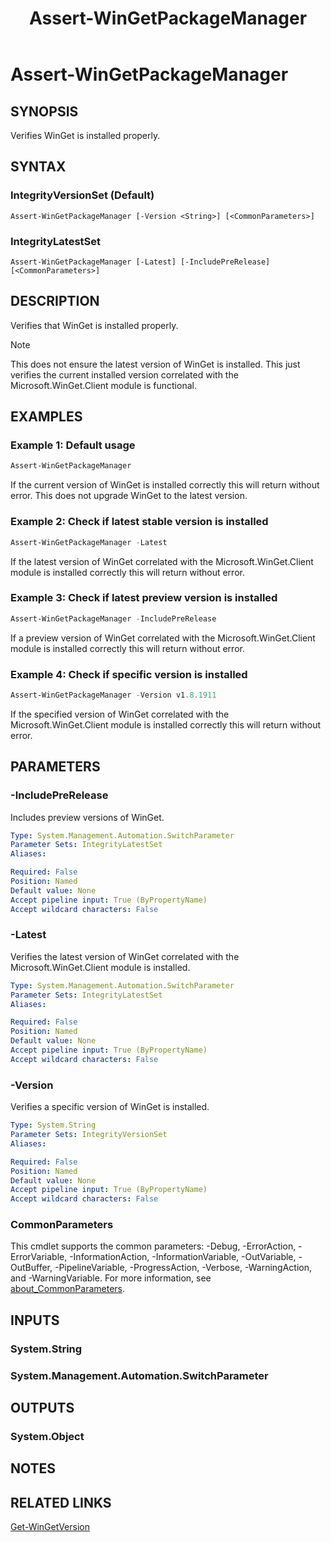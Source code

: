 ﻿---
external help file: Microsoft.WinGet.Client.Cmdlets.dll-Help.xml
Module Name: Microsoft.WinGet.Client
ms.date: 08/01/2024
online version:
schema: 2.0.0
title: Assert-WinGetPackageManager
---

# Assert-WinGetPackageManager

## SYNOPSIS
Verifies WinGet is installed properly.

## SYNTAX

### IntegrityVersionSet (Default)

```
Assert-WinGetPackageManager [-Version <String>] [<CommonParameters>]
```

### IntegrityLatestSet

```
Assert-WinGetPackageManager [-Latest] [-IncludePreRelease] [<CommonParameters>]
```

## DESCRIPTION

Verifies that WinGet is installed properly.

> [!NOTE]
> This does not ensure the latest version of WinGet is installed. This just verifies the current
> installed version correlated with the Microsoft.WinGet.Client module is functional.

## EXAMPLES

### Example 1: Default usage

```powershell
Assert-WinGetPackageManager
```

If the current version of WinGet is installed correctly this will return without error. This does
not upgrade WinGet to the latest version.

### Example 2: Check if latest stable version is installed

```powershell
Assert-WinGetPackageManager -Latest
```

If the latest version of WinGet correlated with the Microsoft.WinGet.Client module is installed
correctly this will return without error.

### Example 3: Check if latest preview version is installed

```powershell
Assert-WinGetPackageManager -IncludePreRelease
```

If a preview version of WinGet correlated with the Microsoft.WinGet.Client module is installed
correctly this will return without error.

### Example 4: Check if specific version is installed

```powershell
Assert-WinGetPackageManager -Version v1.8.1911
```

If the specified version of WinGet correlated with the Microsoft.WinGet.Client module is installed
correctly this will return without error.

## PARAMETERS

### -IncludePreRelease

Includes preview versions of WinGet.

```yaml
Type: System.Management.Automation.SwitchParameter
Parameter Sets: IntegrityLatestSet
Aliases:

Required: False
Position: Named
Default value: None
Accept pipeline input: True (ByPropertyName)
Accept wildcard characters: False
```

### -Latest

Verifies the latest version of WinGet correlated with the Microsoft.WinGet.Client module is
installed.

```yaml
Type: System.Management.Automation.SwitchParameter
Parameter Sets: IntegrityLatestSet
Aliases:

Required: False
Position: Named
Default value: None
Accept pipeline input: True (ByPropertyName)
Accept wildcard characters: False
```

### -Version

Verifies a specific version of WinGet is installed.

```yaml
Type: System.String
Parameter Sets: IntegrityVersionSet
Aliases:

Required: False
Position: Named
Default value: None
Accept pipeline input: True (ByPropertyName)
Accept wildcard characters: False
```

### CommonParameters

This cmdlet supports the common parameters: -Debug, -ErrorAction, -ErrorVariable,
-InformationAction, -InformationVariable, -OutVariable, -OutBuffer, -PipelineVariable,
-ProgressAction, -Verbose, -WarningAction, and -WarningVariable. For more information, see
[about_CommonParameters](http://go.microsoft.com/fwlink/?LinkID=113216).

## INPUTS

### System.String

### System.Management.Automation.SwitchParameter

## OUTPUTS

### System.Object

## NOTES

## RELATED LINKS

[Get-WinGetVersion](Get-WinGetVersion.md)
